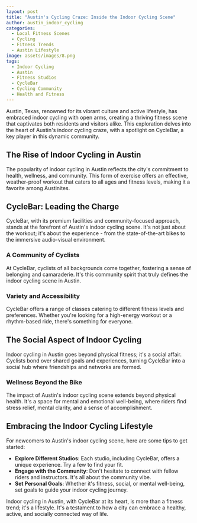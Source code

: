 ```yaml
---
layout: post
title: "Austin's Cycling Craze: Inside the Indoor Cycling Scene"
author: austin_indoor_cycling
categories:
  - Local Fitness Scenes
  - Cycling
  - Fitness Trends
  - Austin Lifestyle
image: assets/images/8.png
tags:
  - Indoor Cycling
  - Austin
  - Fitness Studios
  - CycleBar
  - Cycling Community
  - Health and Fitness
---
```


Austin, Texas, renowned for its vibrant culture and active lifestyle, has embraced indoor cycling with open arms, creating a thriving fitness scene that captivates both residents and visitors alike. This exploration delves into the heart of Austin's indoor cycling craze, with a spotlight on CycleBar, a key player in this dynamic community.

## The Rise of Indoor Cycling in Austin

The popularity of indoor cycling in Austin reflects the city's commitment to health, wellness, and community. This form of exercise offers an effective, weather-proof workout that caters to all ages and fitness levels, making it a favorite among Austinites.

## CycleBar: Leading the Charge

CycleBar, with its premium facilities and community-focused approach, stands at the forefront of Austin's indoor cycling scene. It's not just about the workout; it's about the experience - from the state-of-the-art bikes to the immersive audio-visual environment.

### A Community of Cyclists

At CycleBar, cyclists of all backgrounds come together, fostering a sense of belonging and camaraderie. It's this community spirit that truly defines the indoor cycling scene in Austin.

### Variety and Accessibility

CycleBar offers a range of classes catering to different fitness levels and preferences. Whether you're looking for a high-energy workout or a rhythm-based ride, there's something for everyone.

## The Social Aspect of Indoor Cycling

Indoor cycling in Austin goes beyond physical fitness; it's a social affair. Cyclists bond over shared goals and experiences, turning CycleBar into a social hub where friendships and networks are formed.

### Wellness Beyond the Bike

The impact of Austin's indoor cycling scene extends beyond physical health. It's a space for mental and emotional well-being, where riders find stress relief, mental clarity, and a sense of accomplishment.

## Embracing the Indoor Cycling Lifestyle

For newcomers to Austin's indoor cycling scene, here are some tips to get started:

- **Explore Different Studios**: Each studio, including CycleBar, offers a unique experience. Try a few to find your fit.
- **Engage with the Community**: Don't hesitate to connect with fellow riders and instructors. It's all about the community vibe.
- **Set Personal Goals**: Whether it's fitness, social, or mental well-being, set goals to guide your indoor cycling journey.

Indoor cycling in Austin, with CycleBar at its heart, is more than a fitness trend; it's a lifestyle. It's a testament to how a city can embrace a healthy, active, and socially connected way of life.
